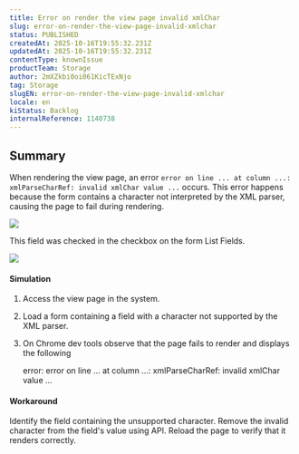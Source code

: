 ```yaml
---
title: Error on render the view page invalid xmlChar
slug: error-on-render-the-view-page-invalid-xmlchar
status: PUBLISHED
createdAt: 2025-10-16T19:55:32.231Z
updatedAt: 2025-10-16T19:55:32.231Z
contentType: knownIssue
productTeam: Storage
author: 2mXZkbi0oi061KicTExNjo
tag: Storage
slugEN: error-on-render-the-view-page-invalid-xmlchar
locale: en
kiStatus: Backlog
internalReference: 1140738
---
```


## Summary


When rendering the view page, an error `error on line ... at column ...: xmlParseCharRef: invalid xmlChar value ...` occurs. This error happens because the form contains a character not interpreted by the XML parser, causing the page to fail during rendering.

 ![](https://vtexhelp.zendesk.com/attachments/token/vXtAkcFk2c2KKi0QNLO58P9dw/?name=Captura+de+Tela+2024-11-26+a%CC%80s+15.08.07.png)

This field was checked in the checkbox on the form List Fields.

 ![](https://vtexhelp.zendesk.com/attachments/token/LmZN49pwizGkuoR89Q7FWzA5n/?name=Captura+de+Tela+2024-11-26+a%CC%80s+14.59.02.png)


#### Simulation



1. Access the view page in the system.
2. Load a form containing a field with a character not supported by the XML parser.
3. On Chrome dev tools observe that the page fails to render and displays the following

    error: error on line ... at column ...: xmlParseCharRef: invalid xmlChar value ...



#### Workaround


Identify the field containing the unsupported character.
Remove the invalid character from the field's value using API.
Reload the page to verify that it renders correctly.